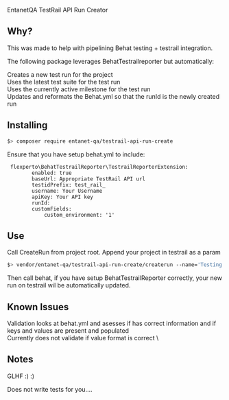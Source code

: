 EntanetQA TestRail API Run Creator

Why?
----------------

This was made to help with pipelining Behat testing + testrail integration.

The following package leverages BehatTestrailreporter but automatically:

Creates a new test run for the project \
Uses the latest test suite for the test run \
Uses the currently active milestone for the test run \
Updates and reformats the Behat.yml so that the runId is the newly created run 

Installing
----------------

```bash
$> composer require entanet-qa/testrail-api-run-create
```


Ensure that you have setup behat.yml to include:


     flexperto\BehatTestrailReporter\TestrailReporterExtension:
            enabled: true
            baseUrl: Appropriate TestRail API url
            testidPrefix: test_rail_
            username: Your Username
            apiKey: Your API key
            runId:
            customFields:
                custom_environment: '1'
                
Use
----------------

Call CreateRun from project root. Append your project in testrail as a param

```bash
$> vendor/entanet-qa/testrail-api-run-create/createrun --name='Testing'
```

Then call behat, if you have setup BehatTestrailReporter correctly, your new run on testrail wil be automatically updated. 


Known Issues
----------------

Validation looks at behat.yml and asesses if has correct information and if keys and values are present and populated \
Currently does not validate if value format is correct \

 

Notes
----------------

GLHF :) :)

Does not write tests for you....